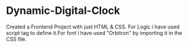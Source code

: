 # Dynamic-Digital-Clock
Created a Frontend Project with just HTML & CSS. For Logic i have used script tag to define it.For font i have used "Orbitron" by importing it in the CSS file.
